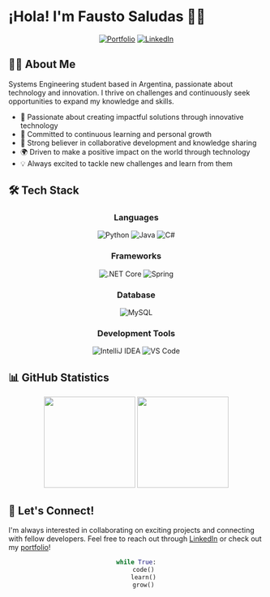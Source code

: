 # ¡Hola! I'm Fausto Saludas 👨‍💻

<div align="center">
  
[![Portfolio](https://img.shields.io/badge/Portfolio-faus14.github.io-2bbc8a?style=for-the-badge&logo=github)](https://faus14.github.io/)
[![LinkedIn](https://img.shields.io/badge/LinkedIn-Connect-0077B5?style=for-the-badge&logo=linkedin)](https://www.linkedin.com/in/faustosaludas/)

</div>

## 👨‍🎓 About Me

Systems Engineering student based in Argentina, passionate about technology and innovation. I thrive on challenges and continuously seek opportunities to expand my knowledge and skills.

- 🚀 Passionate about creating impactful solutions through innovative technology
- 🌱 Committed to continuous learning and personal growth
- 🤝 Strong believer in collaborative development and knowledge sharing
- 🌍 Driven to make a positive impact on the world through technology
- 💡 Always excited to tackle new challenges and learn from them

## 🛠️ Tech Stack

<div align="center">

### Languages
![Python](https://img.shields.io/badge/Python-3776AB?style=flat-square&logo=python&logoColor=white)
![Java](https://img.shields.io/badge/Java-ED8B00?style=flat-square&logo=openjdk&logoColor=white)
![C#](https://img.shields.io/badge/C%23-239120?style=flat-square&logo=c-sharp&logoColor=white)

### Frameworks
![.NET Core](https://img.shields.io/badge/.NET_Core-512BD4?style=flat-square&logo=.net&logoColor=white)
![Spring](https://img.shields.io/badge/Spring-6DB33F?style=flat-square&logo=spring&logoColor=white)

### Database
![MySQL](https://img.shields.io/badge/MySQL-4479A1?style=flat-square&logo=mysql&logoColor=white)

### Development Tools
![IntelliJ IDEA](https://img.shields.io/badge/IntelliJ_IDEA-000000?style=flat-square&logo=intellij-idea&logoColor=white)
![VS Code](https://img.shields.io/badge/VS_Code-007ACC?style=flat-square&logo=visual-studio-code&logoColor=white)

</div>

## 📊 GitHub Statistics

<div align="center">
  <img height="180em" src="https://github-readme-stats.vercel.app/api/top-langs/?username=Faus14&layout=compact&theme=dark&hide_border=true&bg_color=0d1117&text_color=ffffff"/>
  <img height="180em" src="https://github-readme-stats.vercel.app/api?username=Faus14&show_icons=true&theme=dark&hide_border=true&bg_color=0d1117&text_color=ffffff"/>
</div>

## 🤝 Let's Connect!

I'm always interested in collaborating on exciting projects and connecting with fellow developers. Feel free to reach out through [LinkedIn](https://www.linkedin.com/in/faustosaludas/) or check out my [portfolio](https://faus14.github.io/)!

<div align="center">

```python
while True:
    code()
    learn()
    grow()
```

</div>
